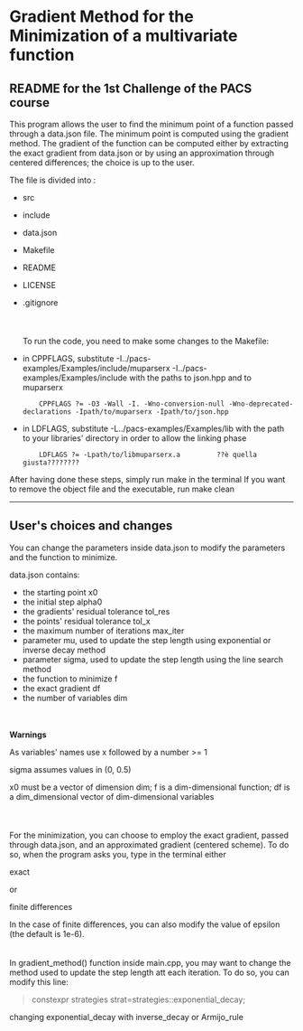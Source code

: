# Gradient Method for the Minimization of a multivariate function

##  README for the 1st Challenge of the PACS course

This program allows the user to find the minimum point of a function passed through a data.json file. 
The minimum point is computed using the gradient method. The gradient of the function can be computed either by extracting the exact gradient from data.json or by using an approximation through centered differences; the choice is up to the user.  


The file is divided into :
- src 
- include
- data.json
- Makefile
- README
- LICENSE
- .gitignore  
<br/><br/><br/>
To run the code, you need to make some changes to the Makefile:
- in CPPFLAGS, substitute -I../pacs-examples/Examples/include/muparserx -I../pacs-examples/Examples/include with the paths to json.hpp and to muparserx

          CPPFLAGS ?= -O3 -Wall -I. -Wno-conversion-null -Wno-deprecated-declarations -Ipath/to/muparserx -Ipath/to/json.hpp

- in LDFLAGS, substitute -L../pacs-examples/Examples/lib with the path to your libraries' directory in order to allow the linking phase

          LDFLAGS ?= -Lpath/to/libmuparserx.a         ??è quella giusta????????


After having done these steps, simply run make in the terminal
If you want to remove the object file and the executable, run make clean


-----------------


## User's choices and changes ###

You can change the parameters inside data.json to modify the parameters and the function to minimize.

data.json contains:
- the starting point x0
- the initial step alpha0
- the gradients' residual tolerance tol_res
- the points' residual tolerance tol_x
- the maximum number of iterations max_iter
- parameter mu, used to update the step length using exponential or inverse decay method
- parameter sigma, used to update the step length using the line search method
- the function to minimize f
- the exact gradient df
- the number of variables dim

<br/><br/>
**Warnings**

As variables' names use x followed by a number >= 1

sigma assumes values in (0, 0.5)

x0 must be a vector of dimension dim; f is a dim-dimensional function; df is a dim_dimensional vector of dim-dimensional variables
<br/><br/> <br/><br/>
For the minimization, you can choose to employ the exact gradient, passed through data.json, and an approximated gradient (centered scheme). To do so, when the program asks you, type in the terminal either   

exact   

or    

finite differences

In the case of finite differences, you can also modify the value of epsilon (the default is 1e-6).
<br/><br/><br/>
In gradient_method() function inside main.cpp, you may want to change the method used to update the step length att each iteration. To do so, you can modify this line:
> constexpr strategies strat=strategies::exponential_decay;

changing exponential_decay with inverse_decay or Armijo_rule

